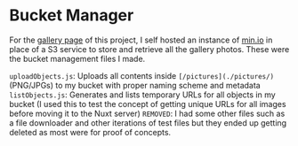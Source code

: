 # Bucket Manager

For the [gallery page](https://aev-demo.zachl.tech/gallery) of this project, I self hosted an instance of [min.io](https://github.com/minio/minio) in place of a S3 service to store and retrieve all the gallery photos. These were the bucket management files I made.

`uploadObjects.js`: Uploads all contents inside `[/pictures](./pictures/)` (PNG/JPGs) to my bucket with proper naming scheme and metadata
`listObjects.js`: Generates and lists temporary URLs for all objects in my bucket (I used this to test the concept of getting unique URLs for all images before moving it to the Nuxt server)
`REMOVED`: I had some other files such as a file downloader and other iterations of test files but they ended up getting deleted as most were for proof of concepts.